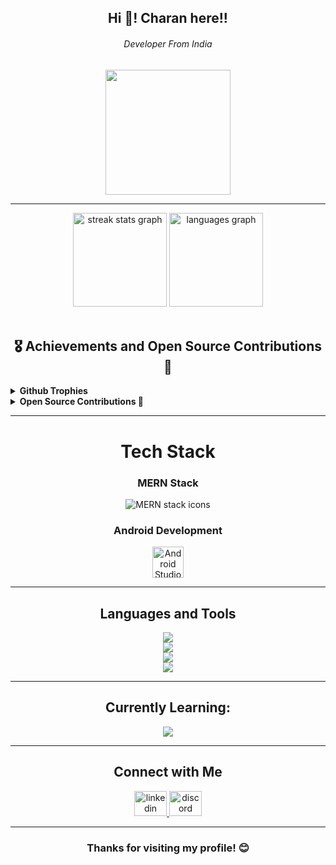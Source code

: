 <h2 align="center">Hi 👋! Charan here!!</h2>
<h6 align="center">Developer From India</h6>
<div align="center">
  <img height="200" src="https://media.giphy.com/media/suqg0jRPpDMze/giphy.gif?cid=790b7611t7ans4i8rnd3h0vnusuhys8iqsxqjg8kt4qvoa5q&ep=v1_gifs_search&rid=giphy.gif&ct=g" />
</div>

---

<div align="center">
  <img src="https://github-readme-streak-stats.herokuapp.com/?user=RaiDevX8&theme=dark&hide_border=false" height="150" alt="streak stats graph" />
  <img src="https://github-readme-stats.vercel.app/api/top-langs/?username=RaiDevX8&theme=dark&hide_border=false&include_all_commits=true&count_private=false&layout=compact" height="150" alt="languages graph" />
</div>

<br>
<div><h2 align="center">🎖️ Achievements and Open Source Contributions 🚀
</div>
<details>
  <summary><strong>Github Trophies</strong></summary>
  <p align="center">
    <a href="https://github.com/ryo-ma/github-profile-trophy">
      <img src="https://github-profile-trophy.vercel.app/?username=RaiDevX8&theme=discord" alt="RaiDevX8" />
    </a>
  </p>
</details>

<details>	
  <summary><b>Open Source Contributions 🚀</b></summary><br>
  <div align="center">
    <table>
      <thead>
        <tr>
          <th><a href="https://gssoc.girlscript.tech"><img src="https://github.com/user-attachments/assets/4382cf2c-7cfe-4aaf-9a01-5c26b163fef5" alt="GSSOC-2024" width="100px" height="100px"></a></th>
          <th><a href="https://hacktoberfest.com/"><img src="https://github.com/user-attachments/assets/894ae854-30f2-4a77-9c09-f85734c02528" alt="hacktoberfest-2024" width="150px" height="100px"></a></th>
        </tr>
      </thead>
      <tbody>
        <tr>
          <td><b>GSSOC'24</b></td>
          <td><b>Hacktoberfest'24</b></td>
        </tr>
      </tbody>
    </table>
  </div>
  
  <details>	
    <summary><b>GSSOC(24) Badges 🪶</b></summary><br>
    <table align="center" style="margin: 0 auto; text-align: center;">
      <tr>
        <td style="padding: 10px;"><img src="https://raw.githubusercontent.com/GSSoC24/Postman-Challenge/main/docs/assets/Postman%20White.png" width="100" height="100" alt="Postman API Badge" /><br>Postman API Badge</td>
        <td style="padding: 10px;"><img src="https://raw.githubusercontent.com/GSSoC24/Postman-Challenge/main/docs/assets/1.png" width="100" height="100" alt="Explorer Badge" /><br>Explorer Badge</td>
        <td style="padding: 10px;"><img src="https://raw.githubusercontent.com/GSSoC24/Postman-Challenge/main/docs/assets/2.png" width="100" height="100" alt="Adventurer Badge" /><br>Adventurer Badge</td>
        <td style="padding: 10px;"><img src="https://raw.githubusercontent.com/GSSoC24/Postman-Challenge/main/docs/assets/3.png" width="100" height="100" alt="Trailblazer Badge" /><br>Trailblazer Badge</td>
        <td style="padding: 10px;"><img src="https://raw.githubusercontent.com/GSSoC24/Postman-Challenge/main/docs/assets/4.png" width="100" height="100" alt="Summit Seeker Badge" /><br>Summit Seeker Badge</td>
        <td style="padding: 10px;"><img src="https://raw.githubusercontent.com/GSSoC24/Postman-Challenge/main/docs/assets/5.png" width="100" height="100" alt="Champion Badge" /><br>Champion Badge</td>
        <td style="padding: 10px;"><img src="https://raw.githubusercontent.com/GSSoC24/Postman-Challenge/main/docs/assets/6.png" width="100" height="100" alt="Innovator Badge" /><br>Innovator Badge</td>
      </tr>
    </table>
  </details>	
  
  <details>	
    <summary><b>Hacktoberfest(24) Badges 🪶</b></summary><br>
    <div align="center">
      <img src="https://holopin.me/raidevx8" alt="Holopin badges" />
    </div>
  </details>
</details>

---

<h1 align="center">Tech Stack</h1>

<div align="center">
  <h3>MERN Stack</h3>
  <img src="https://skillicons.dev/icons?i=react,nodejs,express,mongodb" alt="MERN stack icons" />
  <br />
  <h3>Android Development</h3>
  <img src="https://skillicons.dev/icons?i=androidstudio" alt="Android Studio icon" width="50" height="50" />
</div>

---

<h2 align="center">Languages and Tools</h2>
</h2>

<div align="center">
  <img src="https://skillicons.dev/icons?i=js,ts,py,java,php" />
  <br>
  <img src="https://skillicons.dev/icons?i=html,css,nodejs,express,bootstrap,tailwind,vite,figma,jquery,scss" />
  <br>
  <img src="https://skillicons.dev/icons?i=mongodb,mysql,git,github,postman,vscode,windows,linux,apache,docker" />
  <br>
  <img src="https://skillicons.dev/icons?i=shadcn,antdesign" />
</div>

---

<h2 align="center">Currently Learning:</h2>
<div align="center">
  <img src="https://skillicons.dev/icons?i=nextjs" />
</div>

---

<h2 align="center">Connect with Me</h2>
<div align="center">
  <a href="https://www.linkedin.com/in/charan-rai2024/" target="_blank">
    <img src="https://raw.githubusercontent.com/maurodesouza/profile-readme-generator/master/src/assets/icons/social/linkedin/default.svg" width="52" height="40" alt="linkedin logo" />
  </a>
  <a href="https://discordapp.com/users/charan_rai" target="_blank">
    <img src="https://raw.githubusercontent.com/maurodesouza/profile-readme-generator/master/src/assets/icons/social/discord/default.svg" width="52" height="40" alt="discord logo" />
  </a>
 
</div>

---

<h3 align="center">Thanks for visiting my profile! 😊</h3>
